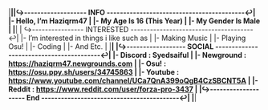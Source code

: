|______________________________________________________________________||↪------------------- INFO ------------------------------------------↩|
|- Hello, I’m Haziqrm47                                                |
|- My Age Is 16 (This Year)                                            |
|- My Gender Is Male                                                   |
|______________________________________________________________________|
| ↪---------------- INTERESTED --------------------------------------↩|
|- I’m interested in things i like such as                             |
|- Making Music                                                        |
|- Playing Osu!                                                        |
|- Coding                                                              |
|- And Etc.                                                            |
|______________________________________________________________________|
|↪------------------ SOCIAL -----------------------------------------↩|
|- Discord : Syedsaiful                                                |
|- Newground : https://haziqrm47.newgrounds.com                        |
|- Osu! : https://osu.ppy.sh/users/34745863                            |
|- Youtube : https://www.youtube.com/channel/UCa7QnA399oQgB4CzSBCNT5A  | 
|- Reddit : https://www.reddit.com/user/forza-pro-3437                 |
|↪-------------------- End ------------------------------------------↩|
|______________________________________________________________________|
